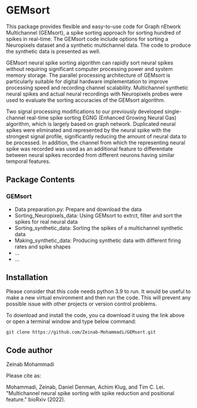 # GEMsort

This package provides flexible and easy-to-use code for Graph nEtwork Multichannel (GEMsort), a spike sorting approach for sorting hundred of spikes in real-time. The GEMsort code include options for sorting a Neuropixels dataset and a synthetic multichannel data. The code to produce the synthetic data is presented as well. 

GEMsort neural spike sorting algorithm can rapidly sort neural spikes without requiring significant computer processing power and system memory storage. The parallel processing architecture of GEMsort is particularly suitable for digital hardware implementation to improve processing speed and recording channel scalability. Multichannel synthetic neural spikes and actual neural recordings with Neuropixels probes were used to evaluate the sorting accuracies of the GEMsort algorithm.

Two signal processing modifications to our previously developed single-channel real-time spike sorting EGNG (Enhanced Growing Neural Gas) algorithm, which is largely based on graph network. Duplicated neural spikes were eliminated and represented by the neural spike with the strongest signal profile, significantly reducing the amount of neural data to be processed. In addition, the channel from which the representing neural spike was recorded was used as an additional feature to differentiate between neural spikes recorded from different neurons having similar temporal features. 

## Package Contents

### GEMsort
- Data preparation.py: Prepare and download the data
- Sorting_Neuropixels_data: Using GEMsort to extrct, filter and sort the spikes for real neural data
- Sorting_synthetic_data: Sorting the spikes of a multichannel synthetic data
- Making_synthetic_data: Producing synthetic data with different firing rates and spike shapes
- ...
- ...


## Installation

Please consider that this code needs python 3.9 to run. It would be useful to make a new virtual environment and then run the code. This will prevent any possible issue with other projects or version control problems.

To download and install the code, you ca download it using the link above or open a terminal window and type below command:

```
git clone https://github.com/Zeinab-Mohammadi/GEMsort.git
```

## Code author

Zeinab Mohammadi

Please cite as:

Mohammadi, Zeinab, Daniel Denman, Achim Klug, and Tim C. Lei. "Multichannel neural spike sorting with spike reduction and positional feature." bioRxiv (2022). 

